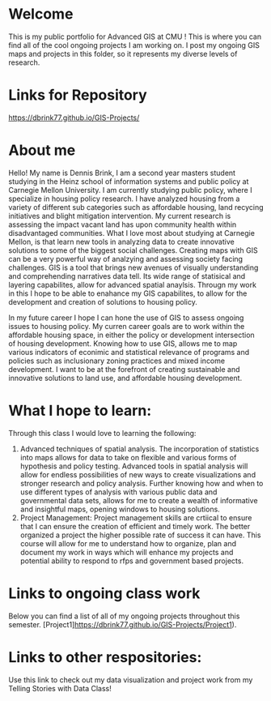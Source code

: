 # Welcome
This is my public portfolio for Advanced GIS at CMU ! This is where you can find all of the cool ongoing projects I am working on. I post my ongoing GIS maps and projects in this folder, so it represents my diverse levels of research. 

# Links for Repository
https://dbrink77.github.io/GIS-Projects/

# About me
Hello! My name is Dennis Brink, I am a second year masters student studying in the Heinz school of information systems and public policy at Carnegie Mellon University. I am currently studying public policy, where I specialize in housing policy research. I have analyzed housing from a variety of different sub categories such as affordable housing, land recycing initiatives and blight mitigation intervention. My current research is assessing the impact vacant land has upon community health within disadvantaged communities. What I love most about studying at Carnegie Mellon, is that learn new tools in analyzing data to create innovative solutions to some of the biggest social challenges. Creating maps with GIS can be a very powerful way of analzying and assessing society facing challenges. GIS is a tool that brings new avenues of visually understanding and comprehending narratives data tell. Its wide range of statisical and layering capabilites, allow for advanced spatial anaylsis. Througn my work in this I hope to be able to enahance my GIS capabilites, to allow for the development and creation of solutions to housing policy. 

In my future career I hope I can hone the use of GIS to assess ongoing issues to housing policy. My curren career goals are to work within the affordable housing space, in either the policy or development intersection of housing development. Knowing how to use GIS, allows me to map various indicators of econimic and statistical relevance of programs and policies such as inclusionary zoning practices and mixed income development. I want to be at the forefront of creating sustainable and innovative solutions to land use, and affordable housing development. 

# What  I hope to learn:

Through this class I would love to learning the following:
1. Advanced techniques of spatial analysis.
The incorporation of statistics into maps allows for data to take on flexible and various forms of hypothesis and policy testing.  Advanced tools in spatial analysis will allow for endless possibilities of new ways to create visualizations and stronger research and policy analysis. Further knowing how  and when to use different types of analysis with various public data and governmental data sets, allows for me to create a wealth of informative and insightful maps, opening windows to housing solutions. 
2. Project Management: 
Project management skills are crtiical to ensure that I can ensure the creation of efficient and timely work. The better organized  a project the higher possible rate of success it can have. This course will allow for me to understand how to organize, plan and document my work in ways which will enhance my projects and potential ability to respond to rfps and government based projects.

#  Links to ongoing class work
Below you can find a list of all of my ongoing projects throughout this semester.
[Project1]https://dbrink77.github.io/GIS-Projects/Project1).


# Links to other respositories:
Use this link to check out my data visualization and project work from my Telling Stories with Data Class!

